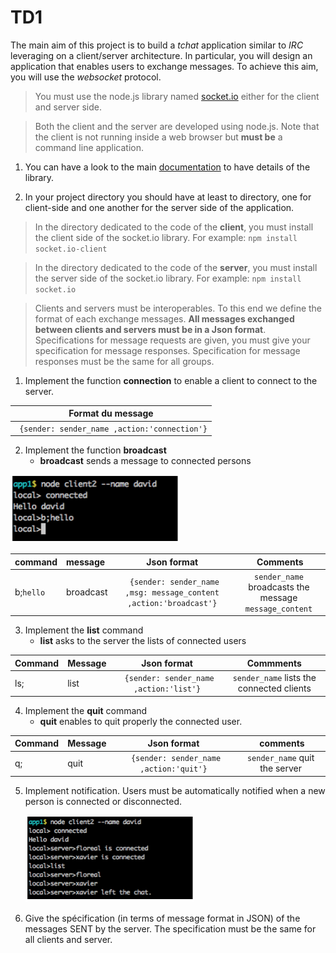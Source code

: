 # TD1

The main aim of this project is to build a *tchat* application similar to *IRC* leveraging on a client/server architecture. In particular, you will design an application that enables users to exchange messages. To achieve this aim, you will use the *websocket* protocol.

> You must use the node.js library named
[socket.io](https://socket.io) either for the client and server side.

> Both the client and the server are developed using node.js. Note that the client is not running inside a web browser but **must be** a command line application.

1. You can have a look to the main [documentation](https://socket.io/docs/) to have details of the library.

1. In your project directory you should have at least to directory, one for client-side and one another for the server side of the application.

> In the directory dedicated to the code of the **client**, you must install the client side of the socket.io library. For example: ```npm install socket.io-client```

> In the directory dedicated to the code of the **server**, you must install the server side of the socket.io library. For example: ```npm install socket.io```

> Clients and servers must be interoperables. To this end we define the format of each exchange messages. **All messages exchanged between clients and servers must be in a Json format**. Specifications for message requests are given, you must give your specification for message responses. Specification for message responses must be the same for all groups.

1. Implement the function **connection** to enable a client to connect to the server.

|Format du message
|:---------------:|
|``` {sender: sender_name ,action:'connection'}```|


2. Implement the function **broadcast**
    - **broadcast** sends a message to connected persons

![Alt text](images/broadcast.png?raw=true "broadcast")

|command | message  | Json format | Comments
| :------------| :------------ |:---------------:|:---------------:|
|b;`hello` | broadcast     |       ``` {sender: sender_name ,msg: message_content ,action:'broadcast'}```      |  `sender_name` broadcasts the message `message_content`  

3. Implement the **list** command
    - **list** asks to the server the lists of connected users

|Command | Message  | Json format | Commments|
| :------------| :------------ |:---------------:|:---------------:|
|ls;| list   |       ``` {sender: sender_name ,action:'list'}```       |   `sender_name` lists the connected clients

4. Implement the **quit** command
    - **quit** enables to quit properly the connected user.

|Command | Message  | Json format  | comments
| :------------| :------------ |:---------------:|:---------------:|
|q;| quit   |        ``` {sender: sender_name ,action:'quit'}``` | `sender_name` quit the server

5. Implement notification. Users must be automatically notified when a new person is connected or disconnected.

    ![Alt text](images/notifications.png?raw=true "notifications")
6. Give the spécification (in terms of message format in JSON) of the messages SENT by the server. The specification must be the same for all clients and server.
